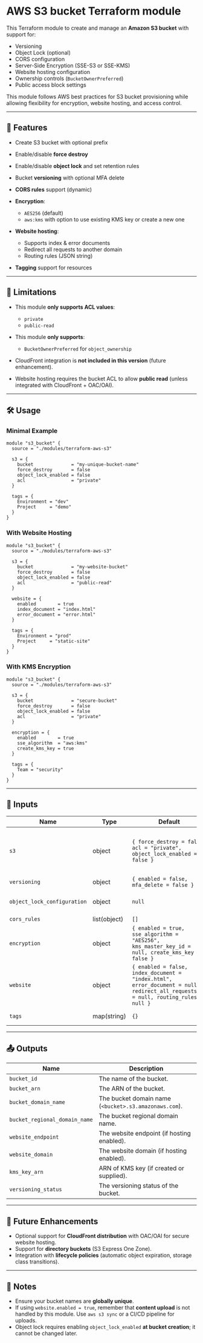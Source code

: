 # AWS S3 bucket Terraform module

This Terraform module to create and manage an **Amazon S3 bucket** with support for:

* Versioning
* Object Lock (optional)
* CORS configuration
* Server-Side Encryption (SSE-S3 or SSE-KMS)
* Website hosting configuration
* Ownership controls (`BucketOwnerPreferred`)
* Public access block settings

This module follows AWS best practices for S3 bucket provisioning while allowing flexibility for encryption, website hosting, and access control.

---

## 🚀 Features

* Create S3 bucket with optional prefix
* Enable/disable **force destroy**
* Enable/disable **object lock** and set retention rules
* Bucket **versioning** with optional MFA delete
* **CORS rules** support (dynamic)
* **Encryption**:

  * `AES256` (default)
  * `aws:kms` with option to use existing KMS key or create a new one
* **Website hosting**:

  * Supports index & error documents
  * Redirect all requests to another domain
  * Routing rules (JSON string)
* **Tagging** support for resources

---

## 📌 Limitations

* This module **only supports ACL values**:

  * `private`
  * `public-read`

* This module **only supports**:

  * `BucketOwnerPreferred` for `object_ownership`

* CloudFront integration is **not included in this version** (future enhancement).

* Website hosting requires the bucket ACL to allow **public read** (unless integrated with CloudFront + OAC/OAI).

---

## 🛠️ Usage

### Minimal Example

```hcl
module "s3_bucket" {
  source = "./modules/terraform-aws-s3"

  s3 = {
    bucket              = "my-unique-bucket-name"
    force_destroy       = false
    object_lock_enabled = false
    acl                 = "private"
  }

  tags = {
    Environment = "dev"
    Project     = "demo"
  }
}
```

### With Website Hosting

```hcl
module "s3_bucket" {
  source = "./modules/terraform-aws-s3"

  s3 = {
    bucket              = "my-website-bucket"
    force_destroy       = false
    object_lock_enabled = false
    acl                 = "public-read"
  }

  website = {
    enabled        = true
    index_document = "index.html"
    error_document = "error.html"
  }

  tags = {
    Environment = "prod"
    Project     = "static-site"
  }
}
```

### With KMS Encryption

```hcl
module "s3_bucket" {
  source = "./modules/terraform-aws-s3"

  s3 = {
    bucket              = "secure-bucket"
    force_destroy       = false
    object_lock_enabled = false
    acl                 = "private"
  }

  encryption = {
    enabled        = true
    sse_algorithm  = "aws:kms"
    create_kms_key = true
  }

  tags = {
    Team = "security"
  }
}
```

---

## 🔧 Inputs

| Name                        | Type         | Default                                                                                                                            | Description                                                                                                |
| --------------------------- | ------------ | ---------------------------------------------------------------------------------------------------------------------------------- | ---------------------------------------------------------------------------------------------------------- |
| `s3`                        | object       | `{ force_destroy = false, acl = "private", object_lock_enabled = false }`                                                          | Main bucket config. Supports `bucket`, `bucket_prefix`, `force_destroy`, `acl`, and `object_lock_enabled`. |
| `versioning`                | object       | `{ enabled = false, mfa_delete = false }`                                                                                          | Versioning config.                                                                                         |
| `object_lock_configuration` | object       | `null`                                                                                                                             | Object lock retention settings (`mode`, `days`, `years`).                                                  |
| `cors_rules`                | list(object) | `[]`                                                                                                                               | List of CORS rules.                                                                                        |
| `encryption`                | object       | `{ enabled = true, sse_algorithm = "AES256", kms_master_key_id = null, create_kms_key = false }`                                   | Server-side encryption config. Supports `AES256` and `aws:kms`.                                            |
| `website`                   | object       | `{ enabled = false, index_document = "index.html", error_document = null, redirect_all_requests_to = null, routing_rules = null }` | Website hosting config.                                                                                    |
| `tags`                      | map(string)  | `{}`                                                                                                                               | Tags to apply to all resources.                                                                            |

---

## 📤 Outputs

| Name                          | Description                                           |
| ----------------------------- | ----------------------------------------------------- |
| `bucket_id`                   | The name of the bucket.                               |
| `bucket_arn`                  | The ARN of the bucket.                                |
| `bucket_domain_name`          | The bucket domain name (`<bucket>.s3.amazonaws.com`). |
| `bucket_regional_domain_name` | The bucket regional domain name.                      |
| `website_endpoint`            | The website endpoint (if hosting enabled).            |
| `website_domain`              | The website domain (if hosting enabled).              |
| `kms_key_arn`                 | ARN of KMS key (if created or supplied).              |
| `versioning_status`           | The versioning status of the bucket.                  |

---

## 🔮 Future Enhancements

* Optional support for **CloudFront distribution** with OAC/OAI for secure website hosting.
* Support for **directory buckets** (S3 Express One Zone).
* Integration with **lifecycle policies** (automatic object expiration, storage class transitions).

---

## 📝 Notes

* Ensure your bucket names are **globally unique**.
* If using `website.enabled = true`, remember that **content upload** is not handled by this module. Use `aws s3 sync` or a CI/CD pipeline for uploads.
* Object lock requires enabling `object_lock_enabled` **at bucket creation**; it cannot be changed later.